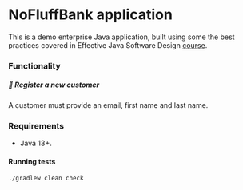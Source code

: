 # NoFluffBank application

This is a demo enterprise Java application, built using some the best practices covered in Effective Java Software Design [course](https://devchampions.com/training/java). 

### Functionality

##### 🚀 Register a new customer

A customer must provide an email, first name and last name.

### Requirements
- Java 13+.

#### Running tests
```
./gradlew clean check
```
